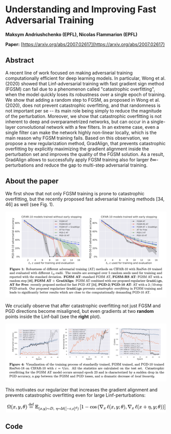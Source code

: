 # Understanding and Improving Fast Adversarial Training

**Maksym Andriushchenko (EPFL), Nicolas Flammarion (EPFL)**

**Paper:** [https://arxiv.org/abs/2007.02617](https://arxiv.org/abs/2007.02617)



## Abstract
A recent line of work focused on making adversarial training computationally efficient for deep learning models. 
In particular, Wong et al. (2020) showed that Linf-adversarial training with fast gradient sign method (FGSM) can fail 
due to a phenomenon called "catastrophic overfitting", when the model quickly loses its robustness over a single epoch 
of training. We show that adding a random step to FGSM, as proposed in Wong et al. (2020), does not prevent catastrophic 
overfitting, and that randomness is not important per se -- its main role being simply to reduce the magnitude of the 
perturbation. Moreover, we show that catastrophic overfitting is not inherent to deep and overparametrized networks, 
but can occur in a single-layer convolutional network with a few filters. In an extreme case, even a single filter can 
make the network highly non-linear locally, which is the main reason why FGSM training fails. Based on this observation, 
we propose a new regularization method, GradAlign, that prevents catastrophic overfitting by explicitly maximizing the 
gradient alignment inside the perturbation set and improves the quality of the FGSM solution. As a result, GradAlign 
allows to successfully apply FGSM training also for larger ℓ∞-perturbations and reduce the gap to multi-step adversarial 
training.



## About the paper
We first show that not only FGSM training is prone to catastrophic overfitting, but the recently proposed fast 
adversarial training methods [34, 46] as well (see Fig. 1). 
<p align="center"><img src="img/fig1_robustnes_diff_eps_cifar10.png" width="700"></p>


We crucially observe that after catastrophic overfitting not just FGSM and PGD directions become misaligned, but even
gradients at two **random** points inside the Linf-ball (see the **right** plot).
<p align="center"><img src="img/resnet18_training_metrics.png" width="700"></p>

This motivates our regularizer that increases the gradient alignment and prevents catastrophic overfitting even for 
large Linf-perturbations:
<p align="center"><img src="img/grad_align_formula.png" width="500"></p>


## Code 

